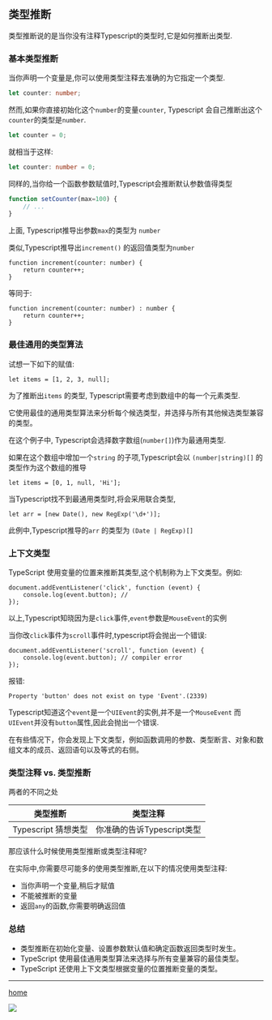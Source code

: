 ## 类型推断

类型推断说的是当你没有注释Typescript的类型时,它是如何推断出类型.

### 基本类型推断

当你声明一个变量是,你可以使用类型注释去准确的为它指定一个类型.

```ts
let counter: number;
```

然而,如果你直接初始化这个`number`的变量`counter`, Typescript 会自己推断出这个`counter`的类型是`number`.

```ts
let counter = 0;
```

就相当于这样:

```ts
let counter: number = 0;
```

同样的,当你给一个函数参数赋值时,Typescript会推断默认参数值得类型

```ts
function setCounter(max=100) {
    // ...
}
```

上面, Typescript推导出参数`max`的类型为 `number`

类似,Typescript推导出`increment()` 的返回值类型为`number`

```tsx
function increment(counter: number) {
    return counter++;
}
```

等同于:

```tsx
function increment(counter: number) : number {
    return counter++;
}
```

### 最佳通用的类型算法

试想一下如下的赋值:

```tsx
let items = [1, 2, 3, null];
```

为了推断出`items` 的类型, Typescript需要考虑到数组中的每一个元素类型.

‎它使用最佳的通用类型算法来分析每个候选类型，并选择与所有其他候选类型兼容的类型。‎

在这个例子中, Typescript会选择数字数组(`number[]`)作为最通用类型.

如果在这个数组中增加一个`string` 的子项,Typescript会以 `(number|string)[]` 的类型作为这个数组的推导

```tsx
let items = [0, 1, null, 'Hi'];
```

当Typescript找不到最通用类型时,将会采用联合类型,

```tsx
let arr = [new Date(), new RegExp('\d+')];
```

此例中,Typescript推导的`arr` 的类型为 `(Date | RegExp)[]` 

### 上下文类型

TypeScript 使用变量的位置来推断其类型,这个机制称为上下文类型。例如:

```tsx
document.addEventListener('click', function (event) {
    console.log(event.button); // 
});
```

以上,Typescript知晓因为是`click`事件,`event`参数是`MouseEvent`的实例

当你改`click`事件为`scroll`事件时,typescript将会抛出一个错误:

```tsx
document.addEventListener('scroll', function (event) {
    console.log(event.button); // compiler error
});
```

报错:

```tsx
Property 'button' does not exist on type 'Event'.(2339)
```

Typescript知道这个`event`是一个`UIEvent`的实例,并不是一个`MouseEvent` 而`UIEvent`并没有`button`属性,因此会抛出一个错误.

‎在有些情况下，你会发现上下文类型，例如函数调用的参数、类型断言、对象和数组文本的成员、返回语句以及等式的右侧。‎

### 类型注释 vs. 类型推断

两者的不同之处

| 类型推断            | 类型注释                   |
| ------------------- | -------------------------- |
| Typescript 猜想类型 | 你准确的告诉Typescript类型 |

那应该什么时候使用类型推断或类型注释呢?

在实际中,你需要尽可能多的使用类型推断,在以下的情况使用类型注释:

- 当你声明一个变量,稍后才赋值
- 不能被推断的变量
- 返回`any`的函数,你需要明确返回值

### 总结

- ‎类型推断在初始化变量、设置参数默认值和确定函数返回类型时发生。‎
- ‎TypeScript 使用最佳通用类型算法来选择与所有变量兼容的最佳类型。‎
- ‎TypeScript 还使用上下文类型根据变量的位置推断变量的类型。‎





---



<p alt="center"><a alt="null" href="./index"><span alt="mt-icon">home</span></a> <p>



<div alt="fig">
<a href="https://github.com/Nico-M?tab=repositories" target="_blank" alt="null"><img src="https://img.shields.io/badge/-GitHub-181717?style=flat-square&logo=github"></a>
</div>











